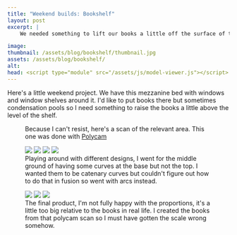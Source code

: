 ```yaml
---
title: "Weekend builds: Bookshelf"
layout: post
excerpt: | 
    We needed something to lift our books a little off the surface of the windowsill...

image:
thumbnail: /assets/blog/bookshelf/thumbnail.jpg
assets: /assets/blog/bookshelf/
alt: 
head: <script type="module" src="/assets/js/model-viewer.js"></script>
---
```

Here's a little weekend project. We have this mezzanine bed with windows and window shelves around it. I'd like to put books there but sometimes condensation pools so I need something to raise the books a little above the level of the shelf.

<figure>
<model-viewer src="{{page.assets}}/scan.glb" ar ar-modes="webxr scene-viewer quick-look" camera-controls shadow-intensity="2" shadow-softness="1" camera-orbit="63.08deg 66.62deg 1.102m" field-of-view="30deg" interaction-prompt="none" auto-rotate alt="A scan of some books piled against a yellow pillar."> </model-viewer>
<figcaption>
Because I can't resist, here's a scan of the relevant area. This one was done with <a href="https://poly.cam/">Polycam</a>  
</figcaption>
</figure>



<figure>
<section class="image-grid-4x4">
<img src = "{{page.assets}}/img/all_curves.png">
<img src = "{{page.assets}}/img/lower_curves.png">
<img src = "{{page.assets}}/img/lower_curves_feet.png">
<img src = "{{page.assets}}/img/no_curves.png">
</section>
<figcaption>
Playing around with different designs, I went for the middle ground of having some curves at the base but not the top. I wanted them to be catenary curves but couldn't figure out how to do that in fusion so went with arcs instead. 
</figcaption>
</figure>

<figure>
<section class="image-grid-4x4">
<img src = "{{page.assets}}/img/laser_cutting.jpeg">
<img src = "{{page.assets}}/img/hot_off_the_press.jpeg">
<img src = "{{page.assets}}/img/in_place.jpeg">
</section>
<figcaption>
The final product, I'm not fully happy with the proportions, it's a little too big relative to the books in real life. I created the books from that polycam scan so I must have gotten the scale wrong somehow.
</figcaption>
</figure>